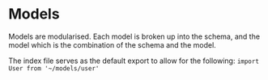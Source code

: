 # Models
Models are modularised. Each model is broken
up into the schema, and the model which is 
the combination of the schema and the model.

The index file serves as the default export
to allow for the following:
`import User from '~/models/user'`